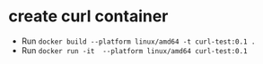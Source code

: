 # create curl container
- Run `docker build --platform linux/amd64 -t curl-test:0.1 .`
- Run `docker run -it  --platform linux/amd64 curl-test:0.1`
